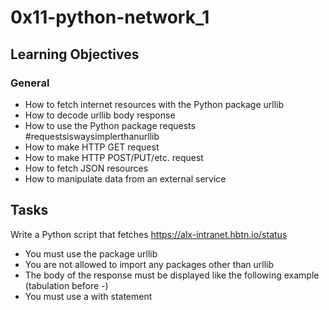 # 0x11-python-network_1

## Learning Objectives
### General
- How to fetch internet resources with the Python package urllib
- How to decode urllib body response
- How to use the Python package requests #requestsiswaysimplerthanurllib
- How to make HTTP GET request
- How to make HTTP POST/PUT/etc. request
- How to fetch JSON resources
- How to manipulate data from an external service

## Tasks 

Write a Python script that fetches https://alx-intranet.hbtn.io/status

- You must use the package urllib
- You are not allowed to import any packages other than urllib
- The body of the response must be displayed like the following example (tabulation before -)
- You must use a with statement
